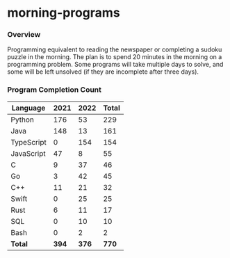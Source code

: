 # morning-programs

### Overview

Programming equivalent to reading the newspaper or completing a sudoku puzzle in the morning.  The plan is to spend 20 
minutes in the morning on a programming problem.  Some programs will take multiple days to solve, and some will be left 
unsolved (if they are incomplete after three days).

### Program Completion Count

| Language     | 2021    | 2022    | Total   |
|--------------|---------|---------|---------|
| Python       | 176     | 53      | 229     |
| Java         | 148     | 13      | 161     |
| TypeScript   | 0       | 154     | 154     |
| JavaScript   | 47      | 8       | 55      |
| C            | 9       | 37      | 46      |
| Go           | 3       | 42      | 45      |
| C++          | 11      | 21      | 32      |
| Swift        | 0       | 25      | 25      |
| Rust         | 6       | 11      | 17      |
| SQL          | 0       | 10      | 10      |
| Bash         | 0       | 2       | 2       |
| **Total**    | **394** | **376** | **770** |
